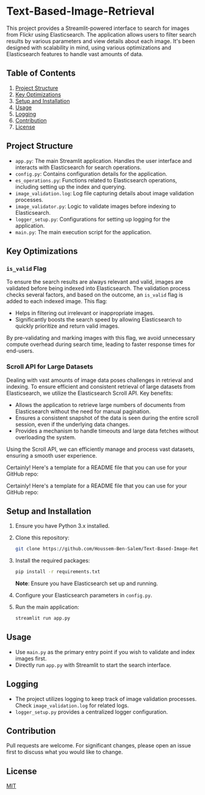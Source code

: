 # Text-Based-Image-Retrieval

This project provides a Streamlit-powered interface to search for images from Flickr using Elasticsearch. The application allows users to filter search results by various parameters and view details about each image. It's been designed with scalability in mind, using various optimizations and Elasticsearch features to handle vast amounts of data.

## Table of Contents

1. [Project Structure](#project-structure)
2. [Key Optimizations](#key-optimizations)
3. [Setup and Installation](#setup-and-installation)
4. [Usage](#usage)
5. [Logging](#logging)
6. [Contribution](#contribution)
7. [License](#license)

## Project Structure

- `app.py`: The main Streamlit application. Handles the user interface and interacts with Elasticsearch for search operations.
- `config.py`: Contains configuration details for the application.
- `es_operations.py`: Functions related to Elasticsearch operations, including setting up the index and querying.
- `image_validation.log`: Log file capturing details about image validation processes.
- `image_validator.py`: Logic to validate images before indexing to Elasticsearch.
- `logger_setup.py`: Configurations for setting up logging for the application.
- `main.py`: The main execution script for the application.

## Key Optimizations

### `is_valid` Flag

To ensure the search results are always relevant and valid, images are validated before being indexed into Elasticsearch. The validation process checks several factors, and based on the outcome, an `is_valid` flag is added to each indexed image. This flag:

- Helps in filtering out irrelevant or inappropriate images.
- Significantly boosts the search speed by allowing Elasticsearch to quickly prioritize and return valid images.

By pre-validating and marking images with this flag, we avoid unnecessary compute overhead during search time, leading to faster response times for end-users.

### Scroll API for Large Datasets

Dealing with vast amounts of image data poses challenges in retrieval and indexing. To ensure efficient and consistent retrieval of large datasets from Elasticsearch, we utilize the Elasticsearch Scroll API. Key benefits:

- Allows the application to retrieve large numbers of documents from Elasticsearch without the need for manual pagination.
- Ensures a consistent snapshot of the data is seen during the entire scroll session, even if the underlying data changes.
- Provides a mechanism to handle timeouts and large data fetches without overloading the system.

Using the Scroll API, we can efficiently manage and process vast datasets, ensuring a smooth user experience.

Certainly! Here's a template for a README file that you can use for your GitHub repo:

Certainly! Here's a template for a README file that you can use for your GitHub repo:


## Setup and Installation

1. Ensure you have Python 3.x installed.
2. Clone this repository:
    ```bash
    git clone https://github.com/Houssem-Ben-Salem/Text-Based-Image-Retrieval.git
    ```

3. Install the required packages:
    ```bash
    pip install -r requirements.txt
    ```

   **Note**: Ensure you have Elasticsearch set up and running.

4. Configure your Elasticsearch parameters in `config.py`.

5. Run the main application:
    ```bash
    streamlit run app.py
    ```

## Usage

- Use `main.py` as the primary entry point if you wish to validate and index images first.
- Directly run `app.py` with Streamlit to start the search interface.

## Logging

- The project utilizes logging to keep track of image validation processes. Check `image_validation.log` for related logs.
- `logger_setup.py` provides a centralized logger configuration.

## Contribution

Pull requests are welcome. For significant changes, please open an issue first to discuss what you would like to change.

## License

[MIT](https://choosealicense.com/licenses/mit/)

